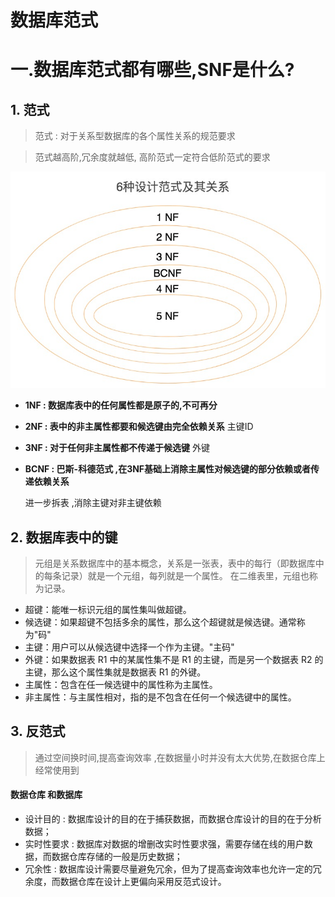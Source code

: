 # 数据库范式



# 一.数据库范式都有哪些,SNF是什么?

## 1. 范式

> 范式 : 对于关系型数据库的各个属性关系的规范要求

> 范式越高阶,冗余度就越低, 高阶范式一定符合低阶范式的要求

 ![img](../../resources/sql/nf.jpg) 

- **1NF : 数据库表中的任何属性都是原子的,不可再分**

- **2NF : 表中的非主属性都要和候选键由完全依赖关系**
  主键ID

- **3NF : 对于任何非主属性都不传递于候选键**
  外键

- **BCNF : 巴斯-科德范式 ,在3NF基础上消除主属性对候选键的部分依赖或者传递依赖关系**

  进一步拆表 ,消除主键对非主键依赖


## 2. 数据库表中的键
> 元组是关系数据库中的基本概念，关系是一张表，表中的每行（即数据库中的每条记录）就是一个元组，每列就是一个属性。 在二维表里，元组也称为记录。

- 超键：能唯一标识元组的属性集叫做超键。
- 候选键：如果超键不包括多余的属性，那么这个超键就是候选键。通常称为"码"
- 主键：用户可以从候选键中选择一个作为主键。"主码"
- 外键：如果数据表 R1 中的某属性集不是 R1 的主键，而是另一个数据表 R2 的主键，那么这个属性集就是数据表 R1 的外键。
- 主属性：包含在任一候选键中的属性称为主属性。
- 非主属性：与主属性相对，指的是不包含在任何一个候选键中的属性。

## 3. 反范式

> 通过空间换时间,提高查询效率 ,在数据量小时并没有太大优势,在数据仓库上经常使用到

#### 数据仓库 和数据库

- 设计目的 : 数据库设计的目的在于捕获数据，而数据仓库设计的目的在于分析数据；
- 实时性要求 : 数据库对数据的增删改实时性要求强，需要存储在线的用户数据，而数据仓库存储的一般是历史数据；
- 冗余性 : 数据库设计需要尽量避免冗余，但为了提高查询效率也允许一定的冗余度，而数据仓库在设计上更偏向采用反范式设计。 

